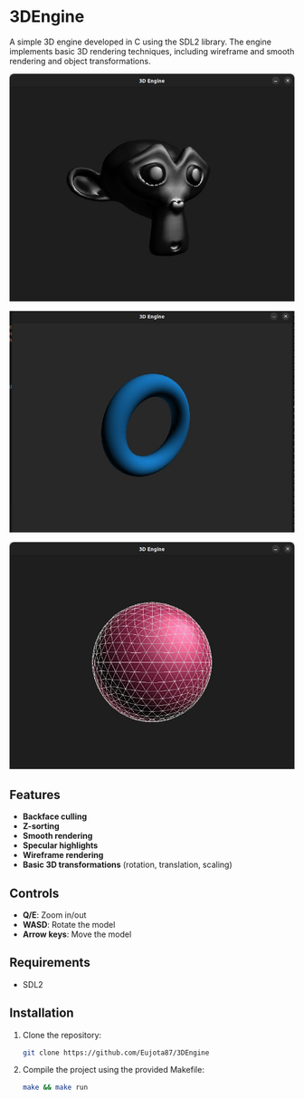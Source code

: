 # 3DEngine

A simple 3D engine developed in C using the SDL2 library. The engine implements basic 3D rendering techniques, including wireframe and smooth rendering and object transformations.

![Engine Previes Image](1721696471114.jpeg)

![Engine Previes Image](1721696471135.jpeg)

![Engine Previes Image](1721696471345.jpeg)

## Features
- **Backface culling**
- **Z-sorting**
- **Smooth rendering**
- **Specular highlights**
- **Wireframe rendering**
- **Basic 3D transformations** (rotation, translation, scaling)

## Controls
- **Q/E**: Zoom in/out
- **WASD**: Rotate the model
- **Arrow keys**: Move the model

## Requirements
- SDL2

## Installation
1. Clone the repository:  
   ```bash
   git clone https://github.com/Eujota87/3DEngine
2. Compile the project using the provided Makefile:
   ```bash
   make && make run
